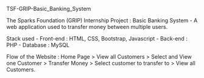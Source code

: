 TSF-GRIP-Basic_Banking_System 

The Sparks Foundation (GRIP) Internship Project : Basic Banking System - A web application used to transfer money between multiple users.

Stack used - Front-end : HTML, CSS, Bootstrap, Javascript - Back-end : PHP - Database : MySQL

Flow of the Website : Home Page > View all Customers > Select and View one Customer > Transfer Money > Select customer to transfer to > View all Customers.
